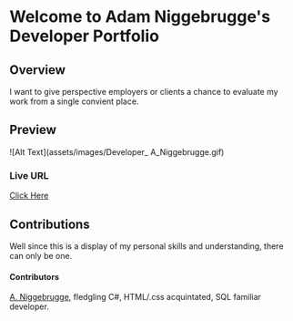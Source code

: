 # Welcome to Adam Niggebrugge's Developer Portfolio

## Overview
I want to give perspective employers or clients a chance to evaluate my work from a single convient place.

## Preview
![Alt Text](assets/images/Developer_ A_Niggebrugge.gif)

### Live URL
[Click Here](https://adam-niggebrugge.github.io/Adam_Niggebrugge_Developer_Portfolio/)

## Contributions
Well since this is a display of my personal skills and understanding, there can only be one.
#### Contributors
[A. Niggebrugge](https://github.com/adam-niggebrugge), fledgling C#, HTML/.css acquintated, SQL familiar developer.  
